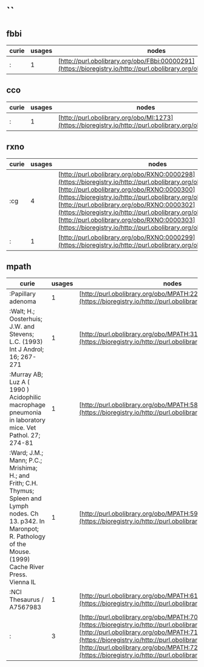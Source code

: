 # ``
## fbbi
| curie   |   usages | nodes                                                                                                               |
|---------|----------|---------------------------------------------------------------------------------------------------------------------|
| :       |        1 | [http://purl.obolibrary.org/obo/FBbi:00000291](https://bioregistry.io/http://purl.obolibrary.org/obo/FBbi:00000291) |
## cco
| curie   |   usages | nodes                                                                                                   |
|---------|----------|---------------------------------------------------------------------------------------------------------|
| :       |        1 | [http://purl.obolibrary.org/obo/MI:1273](https://bioregistry.io/http://purl.obolibrary.org/obo/MI:1273) |
## rxno
| curie   |   usages | nodes                                                                                                                                                                                                                                                                                                                                                                                                                                                                      |
|---------|----------|----------------------------------------------------------------------------------------------------------------------------------------------------------------------------------------------------------------------------------------------------------------------------------------------------------------------------------------------------------------------------------------------------------------------------------------------------------------------------|
| :cg     |        4 | [http://purl.obolibrary.org/obo/RXNO:0000298](https://bioregistry.io/http://purl.obolibrary.org/obo/RXNO:0000298), [http://purl.obolibrary.org/obo/RXNO:0000300](https://bioregistry.io/http://purl.obolibrary.org/obo/RXNO:0000300), [http://purl.obolibrary.org/obo/RXNO:0000302](https://bioregistry.io/http://purl.obolibrary.org/obo/RXNO:0000302), [http://purl.obolibrary.org/obo/RXNO:0000303](https://bioregistry.io/http://purl.obolibrary.org/obo/RXNO:0000303) |
| :       |        1 | [http://purl.obolibrary.org/obo/RXNO:0000299](https://bioregistry.io/http://purl.obolibrary.org/obo/RXNO:0000299)                                                                                                                                                                                                                                                                                                                                                          |
## mpath
| curie                                                                                                                                                                            |   usages | nodes                                                                                                                                                                                                                                                                                                                                 |
|----------------------------------------------------------------------------------------------------------------------------------------------------------------------------------|----------|---------------------------------------------------------------------------------------------------------------------------------------------------------------------------------------------------------------------------------------------------------------------------------------------------------------------------------------|
| :Papillary adenoma                                                                                                                                                               |        1 | [http://purl.obolibrary.org/obo/MPATH:226](https://bioregistry.io/http://purl.obolibrary.org/obo/MPATH:226)                                                                                                                                                                                                                           |
| :Walt; H.; Oosterhuis; J.W. and Stevens; L.C. (1993)  Int J Androl; 16; 267-271                                                                                                  |        1 | [http://purl.obolibrary.org/obo/MPATH:319](https://bioregistry.io/http://purl.obolibrary.org/obo/MPATH:319)                                                                                                                                                                                                                           |
| :Murray AB; Luz A ( 1990 ) Acidophilic macrophage pneumonia in laboratory mice. Vet Pathol.  27; 274-81                                                                          |        1 | [http://purl.obolibrary.org/obo/MPATH:585](https://bioregistry.io/http://purl.obolibrary.org/obo/MPATH:585)                                                                                                                                                                                                                           |
| :Ward; J.M.; Mann; P.C.; Mrishima; H.; and Frith; C.H. Thymus; Spleen and Lymph nodes. Ch 13.  p342. In Maronpot; R. Pathology of the Mouse. (1999) Cache River Press. Vienna IL |        1 | [http://purl.obolibrary.org/obo/MPATH:595](https://bioregistry.io/http://purl.obolibrary.org/obo/MPATH:595)                                                                                                                                                                                                                           |
| :NCI Thesaurus / A7567983                                                                                                                                                        |        1 | [http://purl.obolibrary.org/obo/MPATH:615](https://bioregistry.io/http://purl.obolibrary.org/obo/MPATH:615)                                                                                                                                                                                                                           |
| :                                                                                                                                                                                |        3 | [http://purl.obolibrary.org/obo/MPATH:708](https://bioregistry.io/http://purl.obolibrary.org/obo/MPATH:708), [http://purl.obolibrary.org/obo/MPATH:718](https://bioregistry.io/http://purl.obolibrary.org/obo/MPATH:718), [http://purl.obolibrary.org/obo/MPATH:721](https://bioregistry.io/http://purl.obolibrary.org/obo/MPATH:721) |

